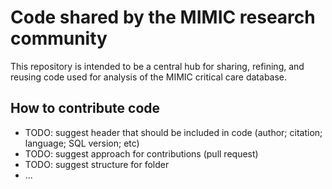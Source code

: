 # Code shared by the MIMIC research community

This repository is intended to be a central hub for sharing, refining, and reusing code used for analysis of the MIMIC critical care database.

## How to contribute code

- TODO: suggest header that should be included in code (author; citation; language; SQL version; etc)
- TODO: suggest approach for contributions (pull request)
- TODO: suggest structure for folder
- ...


